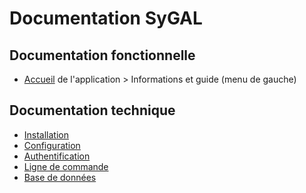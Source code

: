 Documentation SyGAL
===================

Documentation fonctionnelle
---------------------------

- [Accueil](https://sygal.normandie-univ.fr) de l'application > Informations et guide (menu de gauche)


Documentation technique
-----------------------

- [Installation](INSTALL.md)
- [Configuration](configuration.md)
- [Authentification](authentification/auth.md)
- [Ligne de commande](cli.md)
- [Base de données](database/README.md)
